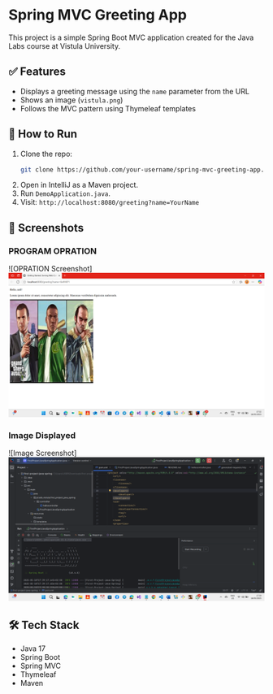 # Spring MVC Greeting App

This project is a simple Spring Boot MVC application created for the Java Labs course at Vistula University.

## ✅ Features
- Displays a greeting message using the `name` parameter from the URL
- Shows an image (`vistula.png`)
- Follows the MVC pattern using Thymeleaf templates

## 🚀 How to Run
1. Clone the repo:
   ```bash
   git clone https://github.com/your-username/spring-mvc-greeting-app.git
   ```
2. Open in IntelliJ as a Maven project.
3. Run `DemoApplication.java`.
4. Visit: `http://localhost:8080/greeting?name=YourName`

## 📸 Screenshots
### PROGRAM OPRATION
![OPRATION Screenshot]  ![HOMEPAGE.png](HOMEPAGE.png)  

### Image Displayed
![Image Screenshot] ![NAME.png](NAME.png)   

## 🛠 Tech Stack
- Java 17
- Spring Boot
- Spring MVC
- Thymeleaf
- Maven
